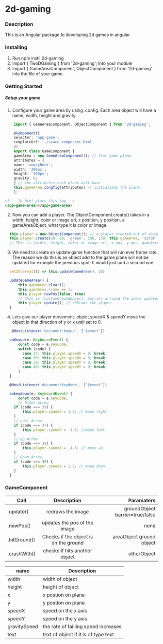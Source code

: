 # 2d-gaming

### Description
This is an Angular package fo developing 2d games in angular.


### Installing
1. Run npm instll 2d-gaming
2. Import { TwoDGaming } from '2d-gaming'; Into your module
3. Import { GameAreaComponent, ObjectComponent } from '2d-gaming' into the file of your game.


### Getting Started
##### Setup your game
1. Configure your game area by using .config. Each area object will have a name, width, height and gravity.
```typescript
    import { GameAreaComponent, ObjectComponent } from '2d-gaming';

    @Component({
    selector: 'app-game',
    templateUrl: './space.component.html'
    })
    export class GameComponent {
    gameArea = new GameAreaComponent(); // Your game plane
    attributes = {
    name: 'angryBook';
    width: '300px';
    height: '300px';
    gravity: 0;
    } // the attributes each plane will have
    this.gameArea.congfig(attributes) // initializes the plane
    };
  ```
  ```html
  <!--- In html place this tag -->
  <app-game-area></app-game-area>
  ```
  2. Now you can add a player. The ObjectComponent.create() takes in a width, height, color or image url, x position, y position, a gameAreaObject, what type it is color or image.
  ```typescript
    this.player = new ObjectComponent(); // a player created out of object
    this.player.create(20, 20, 'green', 150, 150, this.gameArea, 'color');
    // This is (width, height, color or image url, x pos, y pos, gameAreaObject/areaName, ofType color or image)

  ```

  3.  We need to create an update game function that will run ever frame rate. The reason we do this is an object add to the game plane will not be updated for example the previous spot. It would just add a second one.
  ```typescript
    setInterval(() => this.updateGameArea(), 20)

    updateGameArea() {
        this.gaemArea.clear();
        this.gameArea.frame += 1;
        this.player.newPos(false, true) 
        // This is (customGroundObject, barrier arround the area) updates the players pos
        this.player.update(); // reDraws the player
    }
  ```
  4. Lets give our player movement. object.speedX & speedY move the object in that direction of y or x until set to 0.
  ```typescript
     @HostListener('document:keyup', ['$event'])

    onKeyup(e: KeyboardEvent) {
        const code = e.keyCode;
        switch (code) {
          case 37: this.player.speedX = 0; break;
          case 39: this.player.speedX = 0; break;
          case 38: this.player.speedY = 0; break;
          case 40: this.player.speedY = 0; break;
        }
    }

    @HostListener('document:keydown', ['$event'])

    onkeydown(e: KeyboardEvent) {
        const code = e.keyCode;
        // Right Arrow
      if (code === 39) {
          this.player.speedX = 1.5; // move right
      }
      // Left Arrow
      if (code === 37) {
          this.player.speedX = -1.5; //move left
      }
      // Up Arrow
      if (code === 38) {
          this.player.speedY = -1.5; // move up
      }
      // Down Arrow
      if (code === 40) {
          this.player.speedY = 1.5; // move down
      }
    }
  ```
### GameComponent
|  Call      | Description         | Paramaters |
| ----       |:-------------------:| ----------:|
| .update()  | redraws the image   | groundObject barrier=true/false|
| .newPos()  | updates the pos of the image | none |
| .hitGround() | Checks if the object is on the ground | areaObject ground object |
| .crashWith() | checks if hits another object | otherObject |


| name      | Description       |
| --------- | ----------------- |
| width     | width of object   |
| height    | height of object  |
| x         | x postion on plane|
| y         | y postion on plane|
| speedX    | speed on the x axis |
| speedY    | speed on the y axis |
| gravitySpeed | the rate of failling speed increases |
| text | text of object if it is of type text |

    


